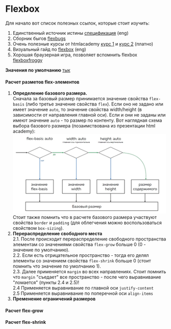 # Flexbox

Для начало вот список полезных ссылок, которые стоит изучить:  
1. Единственный источник истины [спецификация](https://www.w3.org/TR/css-flexbox-1/) (eng)  
2. Сборник быгов [flexbugs](https://github.com/philipwalton/flexbugs)  
3. Очень полезные курсы от htmlacademy [курс 1](https://htmlacademy.ru/courses/96) и [курс 2](https://htmlacademy.ru/courses/113) (платно)  
4. Визуальный гайд по [flexbox](https://medium.com/@js_tut/the-complete-css-flex-box-tutorial-d17971950bdc) (eng)  
5. Хорошая браузерная игра, позволяет вспомнить flexbox [flexboxfroggy](http://flexboxfroggy.com/#ru)  

**Значения по умолчанию** [тык](https://www.w3.org/TR/css-flexbox-1/#property-index)  

#### Расчет разметов flex-элементов

1. **Определение базового размера.**  
Сначала за базовый размер принимается значение свойства `flex-basis` (либо третье значение свойства `flex`). Если оно не задано или имеет значение `auto`, то значение свойства width/height (в зависимости от направления главной оси). Если и они не заданы или имеют значение `auto` - то размер по контенту. Вот наглядная схема выбора базового размера (позаимствована из презентации html academy):
![Базовый размер](./base-size.jpg)
Стоит также помнить что в расчете базового размера участвуют свойства `border` и `padding` (для облегчения можно воспользоваться свойством `box-sizing`). 
2. **Перераспределение свободного места**  
2.1. После происходит перераспределение свободного пространства элементам со значениями свойства `flex-grow` больше 0 (0 - значение по умолчанию).  
2.2. Если есть отрицательное пространство - тогда его делял элементы со значением свойства `flex-shrink` больше 0 (стоит помнить что значение по умолчанию 1).  
2.3. Далее применяется `margin` во всех направлениях. Стоит помнить что `margin` "съедает" все пространство - после чего выравнивание "ломается" (пункты 2.4 и 2.5)!   
2.4 Применяется выравнивание по главной оси `justify-content`  
2.5 Применяется выравнивание по поперечной оси `align-items`   
3. **Пременение ограничений размеров**

#### Расчет flex-grow  
#### Расчет flex-shrink
